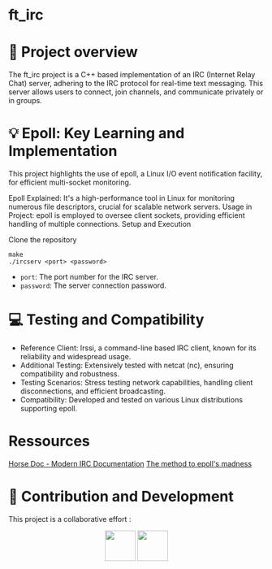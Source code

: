 # ft_irc

# 👀 Project overview

The ft_irc project is a C++ based implementation of an IRC (Internet Relay Chat) server, adhering to the IRC protocol for real-time text messaging. This server allows users to connect, join channels, and communicate privately or in groups.

# 💡 Epoll: Key Learning and Implementation
This project highlights the use of epoll, a Linux I/O event notification facility, for efficient multi-socket monitoring.

Epoll Explained: It's a high-performance tool in Linux for monitoring numerous file descriptors, crucial for scalable network servers.
Usage in Project: epoll is employed to oversee client sockets, providing efficient handling of multiple connections.
Setup and Execution

Clone the repository 
```
make
./ircserv <port> <password>
```

- `port`: The port number for the IRC server.
- `password`: The server connection password.

# 💻 Testing and Compatibility
- Reference Client: Irssi, a command-line based IRC client, known for its reliability and widespread usage.
- Additional Testing: Extensively tested with netcat (nc), ensuring compatibility and robustness.
- Testing Scenarios: Stress testing network capabilities, handling client disconnections, and efficient broadcasting.
- Compatibility: Developed and tested on various Linux distributions supporting epoll.

# Ressources
[Horse Doc - Modern IRC Documentation](https://modern.ircdocs.horse)
[The method to epoll's madness](https://copyconstruct.medium.com/the-method-to-epolls-madness-d9d2d6378642)

# 👥 Contribution and Development
This project is a collaborative effort :

<p align="center">
<a href="http://github.com/lmelard" alt="lmelard github profile"><img src="https://github.com/lmelard.png" width="60px style="border-radius:50%"/></a>
<a href="http://github.com/tiny-chris" alt="tiny-chris github profile"><img src="https://github.com/tiny-chris.png" width="60px style="border-radius:50%"/></a>
</p>



